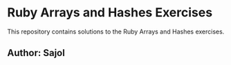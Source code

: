 # Ruby Arrays and Hashes Exercises
This repository contains solutions to the Ruby Arrays and Hashes exercises.
## Author: Sajol